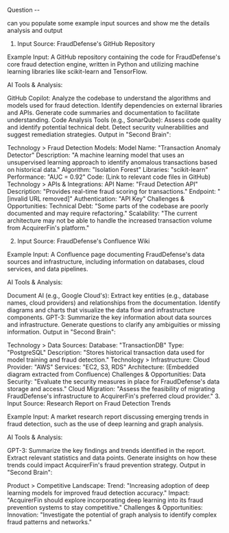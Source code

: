 Question --

can you populate some example input sources and show me the details analysis and output

1. Input Source: FraudDefense's GitHub Repository

Example Input:  A GitHub repository containing the code for FraudDefense's core fraud detection engine, written in Python and utilizing machine learning libraries like scikit-learn and TensorFlow.

AI Tools & Analysis:

GitHub Copilot:
Analyze the codebase to understand the algorithms and models used for fraud detection.
Identify dependencies on external libraries and APIs.
Generate code summaries and documentation to facilitate understanding.
Code Analysis Tools (e.g., SonarQube):
Assess code quality and identify potential technical debt.
Detect security vulnerabilities and suggest remediation strategies.
Output in "Second Brain":

Technology > Fraud Detection Models:
Model Name: "Transaction Anomaly Detector"
Description: "A machine learning model that uses an unsupervised learning approach to identify anomalous transactions based on historical data."
Algorithm: "Isolation Forest"
Libraries: "scikit-learn"
Performance: "AUC = 0.92"
Code: (Link to relevant code files in GitHub)
Technology > APIs & Integrations:
API Name: "Fraud Detection API"
Description: "Provides real-time fraud scoring for transactions."
Endpoint: "[invalid URL removed]"
Authentication: "API Key"
Challenges & Opportunities:
Technical Debt: "Some parts of the codebase are poorly documented and may require refactoring."
Scalability: "The current architecture may not be able to handle the increased transaction volume from AcquirerFin's platform."

2. Input Source: FraudDefense's Confluence Wiki

Example Input:  A Confluence page documenting FraudDefense's data sources and infrastructure, including information on databases, cloud services, and data pipelines.

AI Tools & Analysis:

Document AI (e.g., Google Cloud's):
Extract key entities (e.g., database names, cloud providers) and relationships from the documentation.
Identify diagrams and charts that visualize the data flow and infrastructure components.
GPT-3:
Summarize the key information about data sources and infrastructure.
Generate questions to clarify any ambiguities or missing information.
Output in "Second Brain":

Technology > Data Sources:
Database: "TransactionDB"
Type: "PostgreSQL"
Description: "Stores historical transaction data used for model training and fraud detection."
Technology > Infrastructure:
Cloud Provider: "AWS"
Services: "EC2, S3, RDS"
Architecture: (Embedded diagram extracted from Confluence)
Challenges & Opportunities:
Data Security: "Evaluate the security measures in place for FraudDefense's data storage and access."
Cloud Migration: "Assess the feasibility of migrating FraudDefense's infrastructure to AcquirerFin's preferred cloud provider."
3. Input Source: Research Report on Fraud Detection Trends

Example Input:  A market research report discussing emerging trends in fraud detection, such as the use of deep learning and graph analysis.

AI Tools & Analysis:

GPT-3:
Summarize the key findings and trends identified in the report.
Extract relevant statistics and data points.
Generate insights on how these trends could impact AcquirerFin's fraud prevention strategy.
Output in "Second Brain":

Product > Competitive Landscape:
Trend: "Increasing adoption of deep learning models for improved fraud detection accuracy."
Impact: "AcquirerFin should explore incorporating deep learning into its fraud prevention systems to stay competitive."
Challenges & Opportunities:
Innovation: "Investigate the potential of graph analysis to identify complex fraud patterns and networks."

